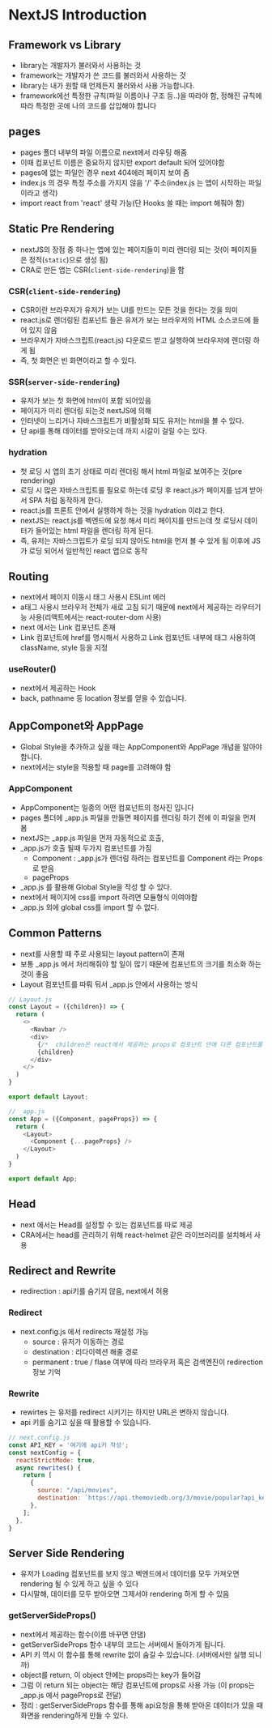 # NextJS Introduction 

## Framework vs Library
- library는 개발자가 불러와서 사용하는 것
- framework는 개발자가 쓴 코드를 불러와서 사용하는 것
- library는 내가 원할 때 언제든지 불러와서 사용 가능합니다.
- framework에선 특정한 규칙(파일 이름이나 구조 등..)을 따라야 함, 정해진 규칙에 따라 특정한 곳에 나의 코드를 삽입해야 합니다

## pages
- pages 폴더 내부의 파일 이름으로 next에서 라우팅 해줌
- 이때 컴포넌트 이름은 중요하지 않지만 export default 되어 있어야함
- pages에 없는 파일인 경우 next 404에러 페이지 보여 줌
- index.js 의 경우 특정 주소를 가지지 않음 '/' 주소(index.js 는 앱이 시작하는 파일이라고 생각)
- import react from 'react' 생략 가능(단 Hooks 쓸 때는 import 해줘야 함)

## Static Pre Rendering
- nextJS의 장점 중 하나는 앱에 있는 페이지들이 미리 렌더링 되는 것(이 페이지들은 정적(`static`)으로 생성 됨)
- CRA로 만든 앱는 CSR(`client-side-rendering`)을 함

### CSR(`client-side-rendering`)
- CSR이란 브라우저가 유저가 보는 UI를 만드는 모든 것을 한다는 것을 의미
- react.js로 렌더링된 컴포넌트 들은 유저가 보는 브라우저의 HTML 소스코드에 들어 있지 않음
- 브라우저가 자바스크립트(react.js) 다운로드 받고 실행하여 브라우저에 렌더링 하게 됨
- 즉, 첫 화면은 빈 화면이라고 할 수 있다.

### SSR(`server-side-rendering`) 
- 유저가 보는 첫 화면에 html이 포함 되어있음
- 페이지가 미리 렌더링 되는것 nextJS에 의해
- 인터넷이 느리거나 자바스크립트가 비활성화 되도 유저는 html을 볼 수 있다.
- 단 api를 통해 데이터를 받아오는데 까지 시갈이 걸릴 수는 있다.


### hydration
- 첫 로딩 시 앱의 초기 상태로 미리 렌더링 해서 html 파일로 보여주는 것(pre rendering)
- 로딩 시 많은 자바스크립트를 필요로 하는데 로딩 후 react.js가 페이지를 넘겨 받아서 SPA 처럼 동작하게 한다.
- react.js를 프론트 안에서 실행하게 하는 것을 hydration 이라고 한다.
- nextJS는 react.js를 벡엔드에 요청 해서 미리 페이지를 만드는데 첫 로딩시 데이터가 들어있는 html 파일을 렌더링 하게 된다.
- 즉, 유저는 자바스크립트가 로딩 되지 않아도 html을 먼저 볼 수 있게 됨 이후에 JS가 로딩 되어서 일반적인 react 앱으로 동작

## Routing
- next에서 페이지 이동시 <a>태그 사용시 ESLint 에러
- a태그 사용시 브라우저 전체가 새로 고침 되기 때문에 next에서 제공하는 라우터기능 사용(리액트에서는 react-router-dom 사용)
- next 에서는 Link 컴포넌트 존재
- Link 컴포넌트에 href를 명시해서 사용하고 Link 컴포넌트 내부에 <a>태그 사용하여 className, style 등을 지정

### useRouter()
- next에서 제공하는 Hook
- back, pathname 등 location 정보를 얻을 수 있습니다.

## AppComponet와 AppPage
- Global Style을 추가하고 싶을 때는 AppComponent와 AppPage 개념을 알아야 합니다.
- next에서는 style을 적용할 때 page를 고려해야 함

### AppComponent
- AppComponent는 일종의 어떤 컴포넌트의 청사진 입니다
- pages 폴더에 _app.js 파일을 만들면 페이지를 렌더링 하기 전에 이 파일을 먼저 봄
- nextJS는 _app.js 파일을 먼저 자동적으로 호출,
- _app.js가 호출 될때 두가지 컴포넌트를 가짐
  - Component : _app.js가 렌더링 하려는 컴포넌트를 Component 라는 Props로 받음
  - pageProps
- _app.js 를 활용해 Global Style을 작성 할 수 있다.
- next에서 페이지에 css를 import 하려면 모듈형식 이여야함
- _app.js 외에 global css를 import 할 수 없다. 


## Common Patterns
- next를 사용할 때 주로 사용되는 layout pattern이 존재
- 보통 _app.js 에서 처리해줘야 할 일이 많기 때문에 컴포넌트의 크기를 최소화 하는 것이 좋음
- Layout 컴포넌트를 따뤄 둬서 _app.js 안에서 사용하는 방식

```js
// Layout.js
const Layout = ({children}) => {
  return (
    <>
      <Navbar />
      <div>
        {/*  children은 react에서 제공하는 props로 컴포넌트 안에 다른 컴포넌트를 넣을 때 사용 가능 */}
        {children} 
      </div>
    </>
  )
}

export default Layout;

// _app.js
const App = ({Component, pageProps}) => {
  return (
    <Layout>
      <Component {...pageProps} />
    </Layout>
  )
}

export default App;
```

## Head
- next 에서는 Head를 설정할 수 있는 컴포넌트를 따로 제공
- CRA에서는 head를 관리하기 위해 react-helmet 같은 라이브러리를 설치해서 사용

## Redirect and Rewrite
- redirection : api키를 숨기지 않음, next에서 허용

### Redirect
- next.config.js 에서 redirects 재설정 가능
  - source : 유저가 이동하는 경로
  - destination : 리다이렉션 해줄 경로
  - permanent : true / flase 여부에 따라 브라우저 혹은 검색엔진이 redirection 정보 기억

### Rewrite
- rewirtes 는 유저를 redirect 시키기는 하지만 URL은 변하지 않습니다.
- api 키를 숨기고 싶을 때 활용할 수 있습니다.

```js
// next.config.js
const API_KEY = '여기에 api키 작성';
const nextConfig = {
  reactStrictMode: true,
  async rewrites() {
    return [
      {
        source: "/api/movies",
        destination: `https://api.themoviedb.org/3/movie/popular?api_key=${API_KEY}`,
      },
    ];
  },
}
```

## Server Side Rendering
- 유저가 Loading 컴포넌트를 보지 않고 벡엔드에서 데이터를 모두 가져오면 rendering 될 수 있게 하고 싶을 수 있다 
- 다시말해, 데이터를 모두 받아오면 그제서야 rendering 하게 할 수 있음

### getServerSideProps()
- next에서 제공하는 함수(이름 바꾸면 안댐)
- getServerSideProps 함수 내부의 코드는 서버에서 돌아가게 됩니다.
- API 키 역시 이 함수를 통해 rewrite 없이 숨길 수 있습니다. (서버에서만 실행 되니까)
- object를 return, 이 object 안에는 props라는 key가 들어감
- 그럼 이 return 되는 object는 해당 컴포넌트에 props로 사용 가능 (이 props는 _app.js 에서 pageProps로 전달)
- 정리 : getServerSideProps 함수를 통해 api요청을 통해 받아온 데이터가 있을 때 화면을 rendering하게  만들 수 있다.
